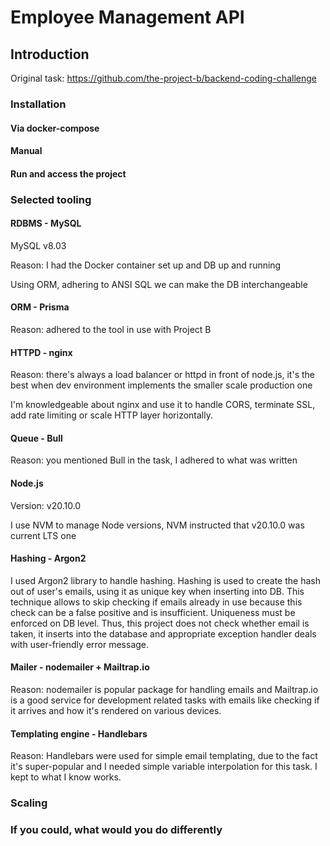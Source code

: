 # Employee Management API

## Introduction

Original task: https://github.com/the-project-b/backend-coding-challenge

### Installation

#### Via docker-compose

#### Manual

#### Run and access the project

### Selected tooling

#### RDBMS - MySQL

MySQL v8.03

Reason: I had the Docker container set up and DB up and running

Using ORM, adhering to ANSI SQL we can make the DB interchangeable

#### ORM - Prisma 

Reason: adhered to the tool in use with Project B

#### HTTPD - nginx

Reason: there's always a load balancer or httpd in front of node.js, it's the best when dev environment implements the smaller scale production one

I'm knowledgeable about nginx and use it to handle CORS, terminate SSL, add rate limiting or scale HTTP layer horizontally.

#### Queue - Bull

Reason: you mentioned Bull in the task, I adhered to what was written

#### Node.js

Version: v20.10.0

I use NVM to manage Node versions, NVM instructed that v20.10.0 was current LTS one

#### Hashing - Argon2

I used Argon2 library to handle hashing. Hashing is used to create the hash out of user's emails, using it as unique key when inserting into DB.
This technique allows to skip checking if emails already in use because this check can be a false positive and is insufficient. Uniqueness must be enforced on DB level.
Thus, this project does not check whether email is taken, it inserts into the database and appropriate exception handler deals with user-friendly error message.

#### Mailer - nodemailer + Mailtrap.io

Reason: nodemailer is popular package for handling emails and Mailtrap.io is a good service for development related tasks with emails like checking if it arrives and how it's rendered on various devices.

#### Templating engine - Handlebars

Reason: Handlebars were used for simple email templating, due to the fact it's super-popular and I needed simple variable interpolation for this task.
I kept to what I know works.

### Scaling

### If you could, what would you do differently

